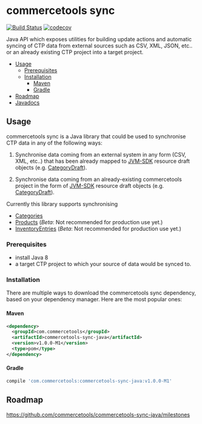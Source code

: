 # commercetools sync
[![Build Status](https://travis-ci.org/commercetools/commercetools-sync-java.svg?branch=master)](https://travis-ci.org/commercetools/commercetools-sync-java)
[![codecov](https://codecov.io/gh/commercetools/commercetools-sync-java/branch/master/graph/badge.svg)](https://codecov.io/gh/commercetools/commercetools-sync-java)

Java API which exposes utilities for building update actions and automatic syncing of CTP data from external sources 
 such as CSV, XML, JSON, etc.. or an already existing CTP project into a target project.


<!-- START doctoc generated TOC please keep comment here to allow auto update -->
<!-- DON'T EDIT THIS SECTION, INSTEAD RE-RUN doctoc TO UPDATE -->
- [Usage](#usage)
  - [Prerequisites](#prerequisites)
  - [Installation](#installation)
    - [Maven](#maven)
    - [Gradle](#gradle)
- [Roadmap](#roadmap)
- [Javadocs](https://commercetools.github.io/commercetools-sync-java/v/v1.0.0-M1/)
<!-- END doctoc generated TOC please keep comment here to allow auto update -->
## Usage

commercetools sync is a Java library that could be used to synchronise CTP data in any of the following ways:

1. Synchronise data coming from an external system in any form (CSV, XML, etc..) that has been already mapped to 
[JVM-SDK](https://github.com/commercetools/commercetools-jvm-sdk) resource draft objects 
(e.g. [CategoryDraft](https://github.com/commercetools/commercetools-jvm-sdk/blob/master/commercetools-models/src/main/java/io/sphere/sdk/categories/CategoryDraft.java)).

2. Synchronise data coming from an already-existing commercetools project in the form of 
[JVM-SDK](https://github.com/commercetools/commercetools-jvm-sdk) resource draft objects 
(e.g. [CategoryDraft](https://github.com/commercetools/commercetools-jvm-sdk/blob/master/commercetools-models/src/main/java/io/sphere/sdk/categories/CategoryDraft.java)).


Currently this library supports synchronising
 - [Categories](docs/usage/CATEGORY_SYNC.md)
 - [Products](docs/usage/PRODUCT_SYNC.md) (_Beta_: Not recommended for production use yet.)
 - [InventoryEntries](docs/usage/INVENTORY_SYNC.md) (_Beta_: Not recommended for production use yet.)

### Prerequisites
 
 - install Java 8
 - a target CTP project to which your source of data would be synced to.


### Installation
There are multiple ways to download the commercetools sync dependency, based on your dependency manager. Here are the 
most popular ones:
#### Maven 
````xml
<dependency>
  <groupId>com.commercetools</groupId>
  <artifactId>commercetools-sync-java</artifactId>
  <version>v1.0.0-M1</version>
  <type>pom</type>
</dependency>
````
#### Gradle
````groovy
compile 'com.commercetools:commercetools-sync-java:v1.0.0-M1'
````
<!-- TODO #### SBT 
````java
libraryDependencies ++= Seq(
    "com.commercetools" % "commercetools-sync-java" % "v1.0.0-M1",
 )
````-->

## Roadmap
https://github.com/commercetools/commercetools-sync-java/milestones